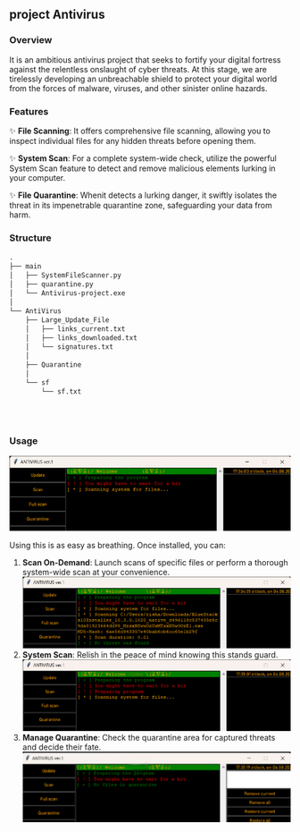 



## project Antivirus

### Overview

It is an ambitious antivirus project that seeks to fortify your digital fortress against the relentless onslaught of cyber threats. At this stage, we are tirelessly developing an unbreachable shield to protect your digital world from the forces of malware, viruses, and other sinister online hazards.


### Features

✨ **File Scanning**:  It offers comprehensive file scanning, allowing you to inspect individual files for any hidden threats before opening them.

✨ **System Scan**: For a complete system-wide check, utilize the powerful System Scan feature to detect and remove malicious elements lurking in your computer.

✨ **File Quarantine**: Whenit  detects a lurking danger, it swiftly isolates the threat in its impenetrable quarantine zone, safeguarding your data from harm.

### Structure
```
.
├── main
│   ├── SystemFileScanner.py
│   ├── quarantine.py
│   └── Antivirus-project.exe
│
└── AntiVirus
    ├── Large_Update_File
    │   ├── links_current.txt
    │   ├── links_downloaded.txt
    │   └── signatures.txt
    │
    ├── Quarantine
    │
    └── sf
        └── sf.txt
```
<br><br>
### Usage

![Scan Screenshot](https://github.com/R1SH4BH81/antivirus/raw/main/img/img1.png)

Using this is as easy as breathing. Once installed, you can:

1. **Scan On-Demand**: Launch scans of specific files or perform a thorough system-wide scan at your convenience. <br><img src="https://github.com/R1SH4BH81/antivirus/raw/main/img/img2.png" alt ="image showing the scan on demand program executing."><br>
2. **System Scan**: Relish in the peace of mind knowing this stands guard.<br><img src="https://github.com/R1SH4BH81/antivirus/raw/main/img/img3.png" title="image showing the staring process of full system scan."><br>
3. **Manage Quarantine**: Check the quarantine area for captured threats and decide their fate.<br><img src="https://github.com/R1SH4BH81/antivirus/raw/main/img/img4.png" alt="image showing quarantine menu on the right side of program."><br>



